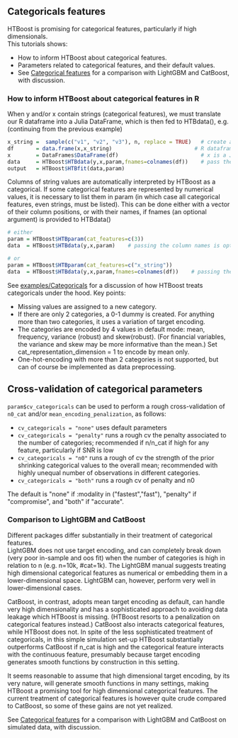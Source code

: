 ## Categoricals features

HTBoost is promising for categorical features, particularly if high dimensionals.  
This tutorials shows:
- How to inform HTBoost about categorical features.
- Parameters related to categorical features, and their default values.
- See [Categorical features](../tutorials/Categoricals.md) for a comparison with LightGBM and CatBoost, with discussion.  

### How to inform HTBoost about categorical features in R 

When y and/or x contain strings (categorical features), we must translate our R dataframe into a Julia DataFrame, which is then fed to HTBdata(), e.g. (continuing from the previous example)

```r
x_string =  sample(c("v1", "v2", "v3"), n, replace = TRUE)   # create a categorical with 3 values
df       = data.frame(x,x_string)                          # R dataframe 
x        = DataFrames$DataFrame(df)                          # x is a Julia dataframe
data     = HTBoost$HTBdata(y,x,param,fnames=colnames(df))    # pass the column names 
output   = HTBoost$HTBfit(data,param)                        

```

Columns of string values are automatically interpreted by HTBoost as a categorical. If some categorical features are represented by numerical values, it is necessary to list them in param (in which case all categorical features, even strings, must be listed). This can be done either with a vector of their column positions, or with their names, if fnames (an optional argument) is provided to HTBdata()

```r
# either 
param = HTBoost$HTBparam(cat_features=c(3))
data  = HTBoost$HTBdata(y,x,param)    # passing the column names is optional

# or
param = HTBoost$HTBparam(cat_features=c("x_string"))
data  = HTBoost$HTBdata(y,x,param,fnames=colnames(df))    # passing the column names is required

```

See [examples/Categoricals](../examples/Categoricals.md) for a discussion of how HTBoost treats categoricals under the hood. Key points:
- Missing values are assigned to a new category.
- If there are only 2 categories, a 0-1 dummy is created. For anything more than two categories, it uses a variation of target encoding.
- The categories are encoded by 4 values in default mode: mean, frequency, variance (robust) and skew(robust). (For financial variables, the variance and skew may be more informative than the mean.) Set cat_representation_dimension = 1 to encode by mean only.
- One-hot-encoding with more than 2 categories is not supported, but can of course be implemented as data preprocessing.

## Cross-validation of categorical parameters 

 `param$cv_categoricals` can be used to perform a rough cross-validation of `n0_cat` and/or `mean_encoding_penalization`, as follows:
 - `cv_categoricals = "none"` uses default parameters 
 - `cv_categoricals = "penalty"` runs a rough cv the penalty associated to the number of categories; recommended if n/n_cat if high for any feature, particularly if SNR is low                             
 - `cv_categoricals = "n0"` runs a rough of cv the strength of the prior shrinking categorical values to the overall mean; recommended with highly unequal number of observations in different categories.
- `cv_categoricals = "both"` runs a rough cv of penalty and n0 

The default is "none" if :modality in ("fastest","fast"), "penalty" if "compromise", and "both" if "accurate". 


### Comparison to LightGBM and CatBoost

Different packages differ substantially in their treatment of categorical features.  
LightGBM does not use target encoding, and can completely break down (very poor in-sample and oos fit) when the number of categories is high in relation to n (e.g. n=10k, #cat=1k). The LightGBM manual suggests
treating high dimensional categorical features as numerical or embedding them in a lower-dimensional space. LightGBM can, however, perform very well in lower-dimensional cases.

CatBoost, in contrast, adopts mean target encoding as default, can handle very high dimensionality and
has a sophisticated approach to avoiding data leakage which HTBoost is missing. (HTBoost resorts to a penalization on categorical features instead.) CatBoost also interacts categorical features, while HTBoost does not.
In spite of the less sophisticated treatment of categoricals, in this simple simulation set-up HTBoost substantially outperforms CatBoost if n_cat is high and the categorical feature interacts with the continuous feature,
presumably because target encoding generates smooth functions  by construction in this setting.

It seems reasonable to assume that high dimensional target encoding, by its very nature, will generate smooth functions in many settings, making 
HTBoost a promising tool for high dimensional categorical features. The current treatment of categorical features is however quite
crude compared to CatBoost, so some of these gains are not yet realized. 

See [Categorical features](../tutorials/Categoricals.md) for a comparison with LightGBM and CatBoost on simulated data, with discussion.

